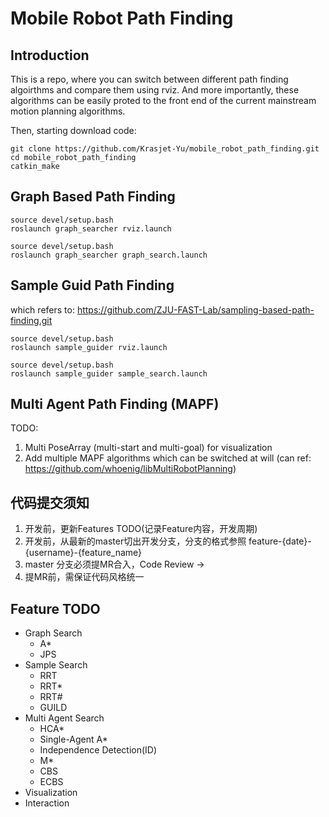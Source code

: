 # Mobile Robot Path Finding

## Introduction

This is a repo, where you can switch between different path finding algoirthms and compare them using rviz. And more importantly, these algorithms can be easily proted to the front end of the current mainstream motion planning algorithms.

Then, starting download code:

```python-repl
git clone https://github.com/Krasjet-Yu/mobile_robot_path_finding.git
cd mobile_robot_path_finding
catkin_make
```

## Graph Based Path Finding

```shell
source devel/setup.bash
roslaunch graph_searcher rviz.launch
```

```shell
source devel/setup.bash
roslaunch graph_searcher graph_search.launch
```

## Sample Guid Path Finding
which refers to: https://github.com/ZJU-FAST-Lab/sampling-based-path-finding.git
```shell
source devel/setup.bash
roslaunch sample_guider rviz.launch
```

```shell
source devel/setup.bash
roslaunch sample_guider sample_search.launch
```

## Multi Agent Path Finding (MAPF)
TODO:
1. Multi PoseArray (multi-start and multi-goal) for visualization
2. Add multiple MAPF algorithms which can be switched at will (can ref: https://github.com/whoenig/libMultiRobotPlanning)

## 代码提交须知
1. 开发前，更新Features TODO(记录Feature内容，开发周期)
2. 开发前，从最新的master切出开发分支，分支的格式参照 feature-{date}-{username}-{feature_name}
3. master 分支必须提MR合入，Code Review -> 
4. 提MR前，需保证代码风格统一

## Feature TODO
- Graph Search
  - A*
  - JPS
- Sample Search
  - RRT
  - RRT*
  - RRT#
  - GUILD
- Multi Agent Search
  - HCA*
  - Single-Agent A*
  - Independence Detection(ID)
  - M*
  - CBS
  - ECBS
- Visualization
- Interaction